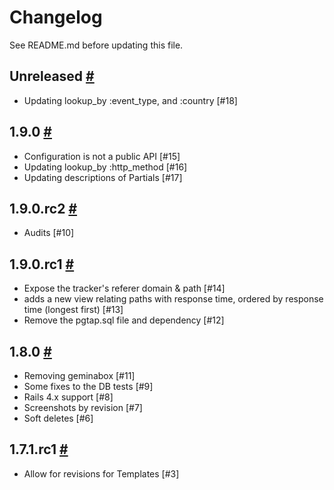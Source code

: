 # Changelog

See README.md before updating this file.

## Unreleased [#](https://github.com/enova/landable/compare/v1.9.0...master)
* Updating lookup_by :event_type, and :country [#18]

## 1.9.0 [#](https://github.com/enova/landable/compare/v1.9.0.rc2...v1.9.0)
* Configuration is not a public API [#15]
* Updating lookup_by :http_method [#16]
* Updating descriptions of Partials [#17]

## 1.9.0.rc2 [#](https://github.com/enova/landable/compare/v1.9.0.rc1...v1.9.0.rc2)
* Audits [#10]

## 1.9.0.rc1 [#](https://github.com/enova/landable/compare/v1.8.0...v1.9.0.rc1)
* Expose the tracker's referer domain & path [#14]
* adds a new view relating paths with response time, ordered by response time (longest first) [#13]
* Remove the pgtap.sql file and dependency [#12]

## 1.8.0 [#](https://github.com/enova/landable/compare/v1.7.1.rc1...v1.8.0)
* Removing geminabox [#11]
* Some fixes to the DB tests [#9]
* Rails 4.x support [#8]
* Screenshots by revision [#7]
* Soft deletes [#6]

## 1.7.1.rc1 [#](https://github.com/enova/landable/compare/v1.7.0...v1.7.1.rc1)
* Allow for revisions for Templates [#3]
